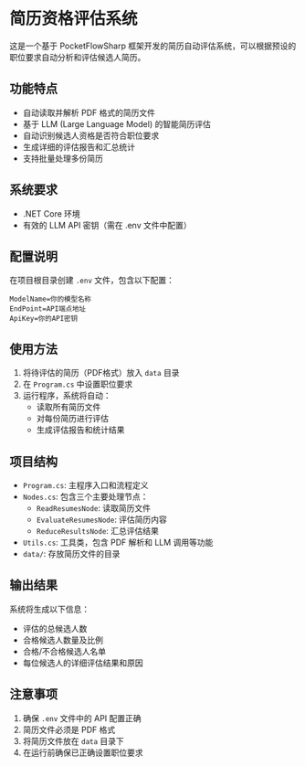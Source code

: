 # 简历资格评估系统

这是一个基于 PocketFlowSharp 框架开发的简历自动评估系统，可以根据预设的职位要求自动分析和评估候选人简历。

## 功能特点

- 自动读取并解析 PDF 格式的简历文件
- 基于 LLM (Large Language Model) 的智能简历评估
- 自动识别候选人资格是否符合职位要求
- 生成详细的评估报告和汇总统计
- 支持批量处理多份简历

## 系统要求

- .NET Core 环境
- 有效的 LLM API 密钥（需在 .env 文件中配置）

## 配置说明

在项目根目录创建 `.env` 文件，包含以下配置：

```
ModelName=你的模型名称
EndPoint=API端点地址
ApiKey=你的API密钥
```

## 使用方法

1. 将待评估的简历（PDF格式）放入 `data` 目录
2. 在 `Program.cs` 中设置职位要求
3. 运行程序，系统将自动：
   - 读取所有简历文件
   - 对每份简历进行评估
   - 生成评估报告和统计结果

## 项目结构

- `Program.cs`: 主程序入口和流程定义
- `Nodes.cs`: 包含三个主要处理节点：
  - `ReadResumesNode`: 读取简历文件
  - `EvaluateResumesNode`: 评估简历内容
  - `ReduceResultsNode`: 汇总评估结果
- `Utils.cs`: 工具类，包含 PDF 解析和 LLM 调用等功能
- `data/`: 存放简历文件的目录

## 输出结果

系统将生成以下信息：
- 评估的总候选人数
- 合格候选人数量及比例
- 合格/不合格候选人名单
- 每位候选人的详细评估结果和原因

## 注意事项

1. 确保 `.env` 文件中的 API 配置正确
2. 简历文件必须是 PDF 格式
3. 将简历文件放在 `data` 目录下
4. 在运行前确保已正确设置职位要求 